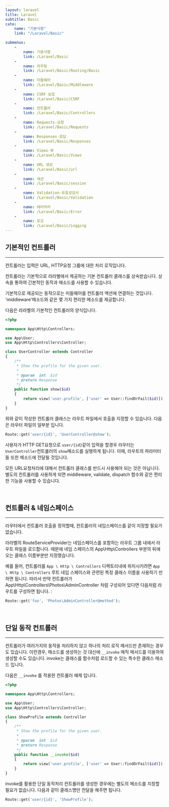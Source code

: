 ```yaml
---
layout: laravel
title: Laravel
subtitle: Basic
cate:
    name: "기본사항"
    link: "/Laravel/Basic"

submenus:
    -
        name: 기본사항
        link: /Laravel/Basic
    -
        name: 라우팅
        link: /Laravel/Basic/Routing/Basic
    -
        name: 미들웨어
        link: /Laravel/Basic/Middleware
    -
        name: CSRF 보호
        link: /Laravel/Basic/CSRF
    -
        name: 컨트롤러
        link: /Laravel/Basic/Controllers
    -
        name: Requests-요청
        link: /Laravel/Basic/Requests
    -
        name: Responses-응답
        link: /Laravel/Basic/Responses
    -
        name: Views-뷰
        link: /Laravel/Basic/Views
    -
        name: URL 생성
        link: /Laravel/Basic/url
    -
        name: 세션
        link: /Laravel/Basic/session
    -
        name: Validation-유효성검사
        link: /Laravel/Basic/Validation
    -
        name: 에러처리
        link: /Laravel/Basic/Error
    -
        name: 로깅
        link: /Laravel/Basic/Logging
---
```


## 기본적인 컨트롤러
---

컨트롤러는 입력은 URL, HTTP요청 그룹에 대한 처리 로직입니다.

컨트롤러는 기본적으로 라라벨에서 제공하는 기본 컨트롤러 클래스를 상속받습니다. 상속을 통하여 긴본적인 동작과 매소드를 사용할 수 있습니다.

기본적으로 제공되는 동작으로는 미들웨어를 컨트롤러 액션에 연결하는 것입니다. 'middleware'메소드와 같은 몇 가지 편리한 메소드를 제공합니다.

다음은 라라벨의 기본적인 컨트롤러의 양식입니다.
```php
<?php

namespace App\Http\Controllers;

use App\User;
use App\Http\Controllers\Controller;

class UserController extends Controller
{
    /**
     * Show the profile for the given user.
     *
     * @param  int  $id
     * @return Response
     */
    public function show($id)
    {
        return view('user.profile', ['user' => User::findOrFail($id)]);
    }
}
```

위와 같이 작성한 컨트롤러 클래스는 라우트 파일에서 호출을 지정할 수 있습니다.
다음은 라우터 파일의 일부분 입니다.

```php
Route::get('user/{id}', 'UserController@show');
```

사용자가 HTTP GET요청으로 `user/{id}`같이 입력을 할경우 라우터는 `UserController`컨트롤러의 `show`매소드를 실행하게 됩니다.
이때, 라우트의 파라미터들 또한 메소드에 전달될 것입니다.

모든 URL요청처리에 대해서 컨트롤러 클래스를 반드시 사용해야 되는 것은 아닙니다. 별도의 컨트롤러를 사용하게 되면 middleware, validate, dispatch 함수와 같은 편리한 기능을 사용할 수 있습니다.

<br>

## 컨트롤러 & 네임스페이스
---

라우터에서 컨트롤러 호출을 정의할때, 컨트롤러의 네임스페이스를 같이 지정할 필요가 없습니다.

라라벨의 RouteServiceProvider는 네임스페이스를 포함하는 라우트 그룹 내에서 라우트 파일을 로드합니다.
때문에 네임 스페이스의 App\Http\Controllers 부분의 뒤에 오는 클래스 이름부분만 지정했습니다.

예를 들어, 컨트롤러를 `App \ Http \ Controllers` 디렉토리내에 위치시키려면 `App \ Http \ Controllers` 루트 네임 스페이스와 관련된 특정 클래스 이름을 사용하기 만하면 됩니다. 
따라서 만약 컨트롤러가 App\Http\Controllers\Photos\AdminController 처럼 구성되어 있다면 다음처럼 라우트를 구성하면 됩니다. :

```php
Route::get('foo', 'Photos\AdminController@method');
```
<br>

## 단일 동작 컨트롤러
---

컨트롤러가 여러가지의 동작을 처리하지 않고 하나의 처리 로직 메서드만 존재하는 경우도 있습니다. 
이런경우, 매소드를 생성하는 것 대신에 `__invoke` 매직 메서드를 이용하여 생성할 수도 있습니다.
invoke는 클래스를 함수처럼 로드할 수 있는 특수한 클래스 매소드 입니다.

다음은 `__invoke` 를 적용한 컨트롤러 예제 입니다.

```php
<?php

namespace App\Http\Controllers;

use App\User;
use App\Http\Controllers\Controller;

class ShowProfile extends Controller
{
    /**
     * Show the profile for the given user.
     *
     * @param  int  $id
     * @return Response
     */
    public function __invoke($id)
    {
        return view('user.profile', ['user' => User::findOrFail($id)]);
    }
}
```

invoke를 활용한 단일 동작처리 컨트롤러를 생성한 경우에는 별도의 메소드를 지정할 필요가 없습니다.
다음과 같이 클래스명만 전달을 해주면 됩니다.

```php
Route::get('user/{id}', 'ShowProfile');
```

<br>